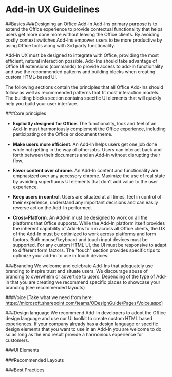 # Add-in UX Guidelines #

##Basics
###Designing an Office Add-In
Add-Ins primary purpose is to extend the Office experience to provide contextual functionality that helps users get more done more without leaving the Office clients. By avoiding costly context switches Add-Ins empower users to be more productive by using Office tools along with 3rd party functionality. 

Add-In UX must be designed to integrate with Office, providing the most efficient, natural interaction possible. Add-Ins should take advantage of Office UI extensions (commands) to provide access to add-in functionality and use the recommended patterns and building blocks when creating custom HTML-based UI. 

The following sections contain the principles that all Office Add-Ins should follow as well as recommended patterns that fit most interaction models. The building blocks section contains specific UI elements that will quickly help you build your user interface. 
 
###Core principles
- **Explicitly designed for Office**. The functionality, look and feel of an Add-In must harmoniously complement the Office experience, including participating on the Office or document theme.
 
- **Make users more efficient**. An Add-In helps users get one job done while not getting in the way of other jobs. Users can interact back and forth between their documents and an Add-in without disrupting their flow. 

- **Favor content over chrome**. An Add-In content and functionality are emphasized over any accessory chrome. Maximize the use of real state by avoiding superfluous UI elements that don't add value to the user experience.  

- **Keep users in control**. Users are situated at all times, feel in control of their experience, understand any important decisions and can easily reverse action the Add-In performed. 

- **Cross-Platform**. An Add-in must be designed to work on all the platforms that Office supports. While the Add-In platform itself provides the inherent capability of Add-Ins to run across all Office clients, the UX of the Add-In must be optimized to work across platforms and form factors. Both mouse/keyboard and touch input devices must be supported. For any custom HTML UI, the UI must be responsive to adapt to different form factors. The "touch" section provides specific tips to optimize your add-in to use in touch devices.  

###Branding
We welcome and celebrate Add-Ins that adequately use branding to inspire trust and situate users. We discourage abuse of branding to overwhelm or advertise to users. Depending of the type of Add-in that you are creating we recommend specific places to showcase your branding (see recommended layouts) 

###Voice
[Take what we need from here: https://microsoft.sharepoint.com/teams/ODesignGuide/Pages/Voice.aspx]


###Design language
We recommend Add-In developers to adopt the Office design language and use our UI toolkit to create custom HTML based experiences. If your company already has a design language or specific design elements that you want to use in an Add-In you are welcome to do so as long as the end result provide a harmonious experience for customers. 


###UI Elements


###Recommended Layouts

###Best Practices